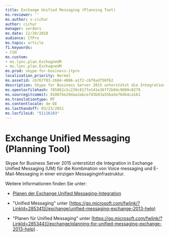 ```yaml
---
title: Exchange Unified Messaging (Planning Tool)
ms.reviewer: ''
ms.author: v-cichur
author: cichur
manager: serdars
ms.date: 12/20/2018
audience: ITPro
ms.topic: article
f1.keywords:
- CSH
ms.custom:
- ms.lync.plan.ExchagneUM
- ms.lync.plan.ExchagneUM
ms.prod: skype-for-business-itpro
localization_priority: Normal
ms.assetid: cb767f83-2684-4006-a1f2-c6f0adf50f62
description: Skype for Business Server 2015 unterstützt die Integration in Exchange Unified Messaging (UM) für die Kombination von Voice messaging und E-Mail-Messaging in einer einzigen Messaginginfrastruktur.
ms.openlocfilehash: f85062c5c239c817fe141e36ff2b04c9809c0279
ms.sourcegitcommit: 01087be29daa3abce7d3b03a55ba5ef8db4ca161
ms.translationtype: MT
ms.contentlocale: de-DE
ms.lasthandoff: 03/23/2021
ms.locfileid: "51116103"
---
```

# <a name="exchange-unified-messaging-planning-tool"></a>Exchange Unified Messaging (Planning Tool)

Skype for Business Server 2015 unterstützt die Integration in Exchange Unified Messaging (UM) für die Kombination von Voice messaging und E-Mail-Messaging in einer einzigen Messaginginfrastruktur.

Weitere Informationen finden Sie unter:

- [Planen der Exchange Unified Messaging-Integration](/previous-versions/office/lync-server-2013/lync-server-2013-planning-for-exchange-unified-messaging-integration)

- "Unified Messaging" unter [https://go.microsoft.com/fwlink/?LinkId=285341](/exchange/unified-messaging-exchange-2013-help)

- "Planen für Unified Messaging" unter [https://go.microsoft.com/fwlink/?LinkId=285344](/exchange/planning-for-unified-messaging-exchange-2013-help) .